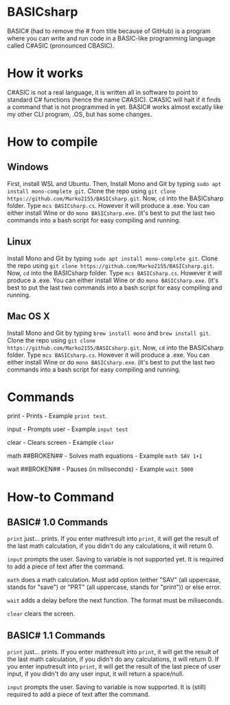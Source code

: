 # BASICsharp
BASIC# (had to remove the # from title because of GitHub) is a program where you can write and run code in a BASIC-like programming language called C#ASIC (pronounced CBASIC).

# How it works
C#ASIC is not a real language, it is written all in software to point to standard C# functions (hence the name C#ASIC). C#ASIC will halt if it finds a command that is not programmed in yet.
BASIC# works almost excatly like my other CLI program, .OS, but has some changes.

# How to compile
## Windows
First, install WSL and Ubuntu. Then, Install Mono and Git by typing ```sudo apt install mono-complete git```. Clone the repo using ```git clone https://github.com/Marko2155/BASICsharp.git```. Now, ```cd``` into the BASICsharp folder. Type ```mcs BASICsharp.cs```. However it will produce a .exe. You can either install Wine or do ```mono BASICsharp.exe```. (it's best to put the last two commands into a bash script for easy compiling and running.
## Linux
Install Mono and Git by typing ```sudo apt install mono-complete git```. Clone the repo using ```git clone https://github.com/Marko2155/BASICsharp.git```. Now, ```cd``` into the BASICsharp folder. Type ```mcs BASICsharp.cs```. However it will produce a .exe. You can either install Wine or do ```mono BASICsharp.exe```. (it's best to put the last two commands into a bash script for easy compiling and running.
## Mac OS X
Install Mono and Git by typing ```brew install mono``` and ```brew install git```. Clone the repo using ```git clone https://github.com/Marko2155/BASICsharp.git```. Now, ```cd``` into the BASICsharp folder. Type ```mcs BASICsharp.cs```. However it will produce a .exe. You can either install Wine or do ```mono BASICsharp.exe```. (it's best to put the last two commands into a bash script for easy compiling and running.

# Commands
print - Prints - Example ```print test```.

input - Prompts user - Example ```input test```

clear - Clears screen - Example ```clear``` 

math ##BROKEN## - Solves math equations - Example ```math SAV 1+1```

wait ##BROKEN## - Pauses (in miliseconds) - Example ```wait 5000```

# How-to Command
## BASIC# 1.0 Commands
```print``` just... prints. If you enter mathresult into ```print```, it will get the result of the last math calculation, if you didn't do any calculations, it will return 0.

```input``` prompts the user. Saving to variable is not supported yet. It is required to add a piece of text after the command.

```math``` does a math calculation. Must add option (either "SAV" (all uppercase, stands for "save") or "PRT" (all uppercase, stands for "print")) or else error.

```wait``` adds a delay before the next function. The format must be miliseconds.

```clear``` clears the screen.

## BASIC# 1.1 Commands
```print``` just... prints. If you enter mathresult into ```print```, it will get the result of the last math calculation, if you didn't do any calculations, it will return 0. If you enter inputresult into ```print```, it will get the result of the last piece of user input, if you didn't do any user input, it will return a space/null.

```input``` prompts the user. Saving to variable is now supported. It is (still) required to add a piece of text after the command.

